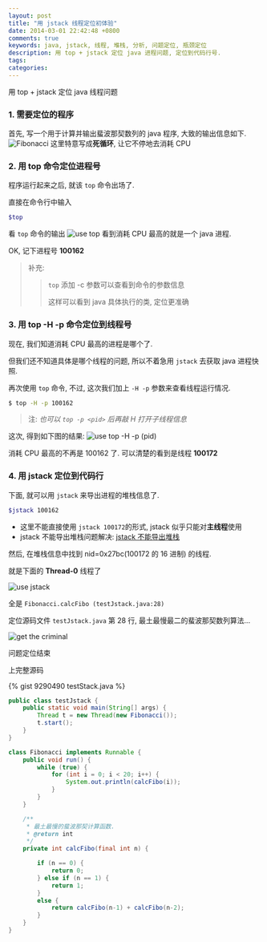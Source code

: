```yaml
---
layout: post
title: "用 jstack 线程定位初体验"
date: 2014-03-01 22:42:48 +0800
comments: true
keywords: java, jstack, 线程, 堆栈, 分析, 问题定位, 瓶颈定位
description: 用 top + jstack 定位 java 进程问题, 定位到代码行号.
tags: 
categories: 
---
```


用 top + jstack 定位 java 线程问题
<!--more-->
### 1. 需要定位的程序
首先, 写一个用于计算并输出蜚波那契数列的 java 程序, 大致的输出信息如下.
![Fibonacci][6]
这里特意写成**死循环**, 让它不停地去消耗 CPU

### 2. 用 top 命令定位进程号
程序运行起来之后, 就该 `top` 命令出场了.

直接在命令行中输入
```bash
$top
```

看 `top` 命令的输出
![use top][1]
看到消耗 CPU 最高的就是一个 java 进程.

OK, 记下进程号 **100162**


> 补充:
> > `top` 添加 -c 参数可以查看到命令的参数信息
> > 
> > 这样可以看到 java 具体执行的类, 定位更准确

### 3. 用 top -H -p 命令定位到线程号
现在, 我们知道消耗 CPU 最高的进程是哪个了. 

但我们还不知道具体是哪个线程的问题, 所以不着急用 `jstack` 去获取 java 进程快照. 

再次使用 `top` 命令, 不过, 这次我们加上 `-H -p` 参数来查看线程运行情况.

```bash
$ top -H -p 100162
```
> 注: *也可以 `top -p <pid>` 后再敲 H 打开子线程信息*


这次, 得到如下图的结果:
![use top -H -p (pid)][2]

消耗 CPU 最高的不再是 100162 了. 可以清楚的看到是线程 **100172**

### 4. 用 jstack 定位到代码行
下面, 就可以用 `jstack` 来导出进程的堆栈信息了.

```bash
$jstack 100162
```
* 这里不能直接使用 `jstack 100172`的形式, jstack 似乎只能对**主线程**使用
* jstack 不能导出堆栈问题解决: [jstack 不能导出堆栈](http://www.haply.info/blog/archives/305)

然后, 在堆栈信息中找到 nid=0x27bc(100172 的 16 进制) 的线程.

就是下面的 **Thread-0** 线程了

![use jstack][4]

全是 `Fibonacci.calcFibo (testJstack.java:28)`

定位源码文件 `testJstack.java` 第 28 行, 最土最慢最二的蜚波那契数列算法...

![get the criminal][5]

问题定位结束

上完整源码

{% gist 9290490 testStack.java %}
```java testStack.java
public class testJstack {
	public static void main(String[] args) {
		Thread t = new Thread(new Fibonacci());
		t.start();
	}
}

class Fibonacci implements Runnable {
	public void run() {
		while (true) {
			for (int i = 0; i < 20; i++) {
				System.out.println(calcFibo(i));
			}
		}
	}

	/**
	 * 最土最慢的蜚波那契计算函数.
	 * @return int
	 */
	private int calcFibo(final int n) {

		if (n == 0) {
			return 0;
		} else if (n == 1) {
			return 1;
		}
		else {
			return calcFibo(n-1) + calcFibo(n-2);
		}
	}
}
```


[1]: /blogimgs/thread-top.png "use top"
[2]: /blogimgs/thread-topHp.png "use top -H -p <pid>"
[4]: /blogimgs/thread-jstack.png "use jstack"
[5]: /blogimgs/thread-28.png "get the criminal"
[6]: /blogimgs/thread-fb.png "a Fibonacci Thread"
